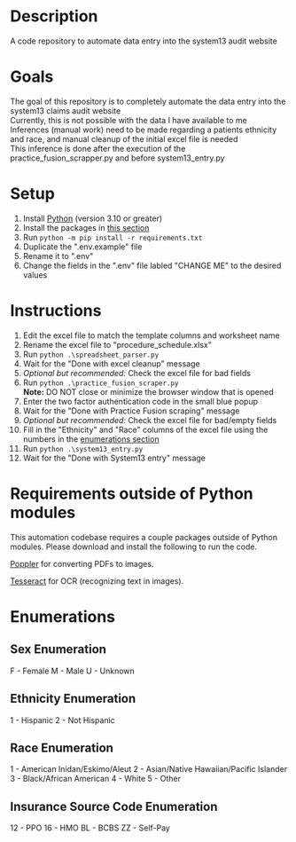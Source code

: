# Description
A code repository to automate data entry into the system13 audit website

# Goals
The goal of this repository is to completely automate the data entry into the system13 claims audit website  
Currently, this is not possible with the data I have available to me  
Inferences (manual work) need to be made regarding a patients ethnicity and race, and manual cleanup of the initial excel file is needed  
This inference is done after the execution of the practice_fusion_scrapper.py and before system13_entry.py  

# Setup
1. Install [Python](https://www.python.org/downloads/) (version 3.10 or greater)
2. Install the packages in [this section](#requirements-outside-of-python-modules)
3. Run `python -m pip install -r requirements.txt`
4. Duplicate the ".env.example" file
5. Rename it to ".env"
6. Change the fields in the ".env" file labled "CHANGE ME" to the desired values

# Instructions
1. Edit the excel file to match the template columns and worksheet name
2. Rename the excel file to "procedure_schedule.xlsx"
3. Run `python .\spreadsheet_parser.py`
4. Wait for the "Done with excel cleanup" message
5. _Optional but recommended:_ Check the excel file for bad fields
6. Run `python .\practice_fusion_scraper.py`  
__Note:__ DO NOT close or minimize the browser window that is opened
7. Enter the two factor authentication code in the small blue popup
8. Wait for the "Done with Practice Fusion scraping" message
9. _Optional but recommended:_ Check the excel file for bad/empty fields
10. Fill in the "Ethnicity" and "Race" columns of the excel file using the numbers in the [enumerations section](#enumerations)
11. Run `python .\system13_entry.py`
12. Wait for the "Done with System13 entry" message

# Requirements outside of Python modules
This automation codebase requires a couple packages outside of Python modules. Please download and install the following to run the code.

[Poppler](https://poppler.freedesktop.org/) for converting PDFs to images.

[Tesseract](https://tesseract-ocr.github.io/tessdoc/Installation.html) for OCR (recognizing text in images).

# Enumerations
## Sex Enumeration
F - Female
M - Male
U - Unknown

## Ethnicity Enumeration
1 - Hispanic
2 - Not Hispanic

## Race Enumeration
1 - American Inidan/Eskimo/Aleut
2 - Asian/Native Hawaiian/Pacific Islander
3 - Black/African American
4 - White
5 - Other

## Insurance Source Code Enumeration
12 - PPO
16 - HMO
BL - BCBS
ZZ - Self-Pay